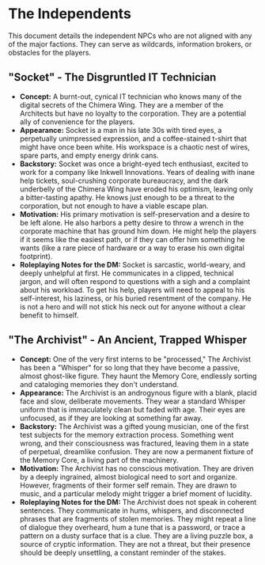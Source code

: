 # The Independents

This document details the independent NPCs who are not aligned with any of the major factions. They can serve as wildcards, information brokers, or obstacles for the players.

## "Socket" - The Disgruntled IT Technician

*   **Concept:** A burnt-out, cynical IT technician who knows many of the digital secrets of the Chimera Wing. They are a member of the Architects but have no loyalty to the corporation. They are a potential ally of convenience for the players.
*   **Appearance:** Socket is a man in his late 30s with tired eyes, a perpetually unimpressed expression, and a coffee-stained t-shirt that might have once been white. His workspace is a chaotic nest of wires, spare parts, and empty energy drink cans.
*   **Backstory:** Socket was once a bright-eyed tech enthusiast, excited to work for a company like Inkwell Innovations. Years of dealing with inane help tickets, soul-crushing corporate bureaucracy, and the dark underbelly of the Chimera Wing have eroded his optimism, leaving only a bitter-tasting apathy. He knows just enough to be a threat to the corporation, but not enough to have a viable escape plan.
*   **Motivation:** His primary motivation is self-preservation and a desire to be left alone. He also harbors a petty desire to throw a wrench in the corporate machine that has ground him down. He might help the players if it seems like the easiest path, or if they can offer him something he wants (like a rare piece of hardware or a way to erase his own digital footprint).
*   **Roleplaying Notes for the DM:** Socket is sarcastic, world-weary, and deeply unhelpful at first. He communicates in a clipped, technical jargon, and will often respond to questions with a sigh and a complaint about his workload. To get his help, players will need to appeal to his self-interest, his laziness, or his buried resentment of the company. He is not a hero and will not stick his neck out for anyone without a clear benefit to himself.

## "The Archivist" - An Ancient, Trapped Whisper

*   **Concept:** One of the very first interns to be "processed," The Archivist has been a "Whisper" for so long that they have become a passive, almost ghost-like figure. They haunt the Memory Core, endlessly sorting and cataloging memories they don't understand.
*   **Appearance:** The Archivist is an androgynous figure with a blank, placid face and slow, deliberate movements. They wear a standard Whisper uniform that is immaculately clean but faded with age. Their eyes are unfocused, as if they are looking at something far away.
*   **Backstory:** The Archivist was a gifted young musician, one of the first test subjects for the memory extraction process. Something went wrong, and their consciousness was fractured, leaving them in a state of perpetual, dreamlike confusion. They are now a permanent fixture of the Memory Core, a living part of the machinery.
*   **Motivation:** The Archivist has no conscious motivation. They are driven by a deeply ingrained, almost biological need to sort and organize. However, fragments of their former self remain. They are drawn to music, and a particular melody might trigger a brief moment of lucidity.
*   **Roleplaying Notes for the DM:** The Archivist does not speak in coherent sentences. They communicate in hums, whispers, and disconnected phrases that are fragments of stolen memories. They might repeat a line of dialogue they overheard, hum a tune that is a password, or trace a pattern on a dusty surface that is a clue. They are a living puzzle box, a source of cryptic information. They are not a threat, but their presence should be deeply unsettling, a constant reminder of the stakes.